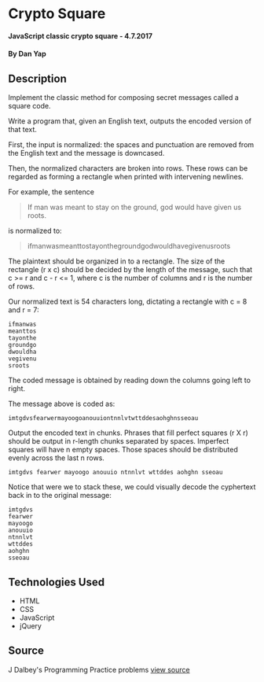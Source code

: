 # Crypto Square

#### JavaScript classic crypto square - 4.7.2017

#### By Dan Yap

## Description

Implement the classic method for composing secret messages called a square code.

Write a program that, given an English text, outputs the encoded version of that text.

First, the input is normalized: the spaces and punctuation are removed from the English text and the message is downcased.

Then, the normalized characters are broken into rows. These rows can be regarded as forming a rectangle when printed with intervening newlines.

For example, the sentence

> If man was meant to stay on the ground, god would have given us roots.

is normalized to:

> ifmanwasmeanttostayonthegroundgodwouldhavegivenusroots

The plaintext should be organized in to a rectangle. The size of the rectangle (r x c) should be decided by the length of the message, such that c >= r and c - r <= 1, where c is the number of columns and r is the number of rows.

Our normalized text is 54 characters long, dictating a rectangle with c = 8 and r = 7:
```
ifmanwas 
meanttos
tayonthe
groundgo
dwouldha
vegivenu
sroots
```

The coded message is obtained by reading down the columns going left to right.

The message above is coded as:
```
imtgdvsfearwermayoogoanouuiontnnlvtwttddesaohghnsseoau
```
Output the encoded text in chunks. Phrases that fill perfect squares (r X r) should be output in r-length chunks separated by spaces. Imperfect squares will have n empty spaces. Those spaces should be distributed evenly across the last n rows.

```
imtgdvs fearwer mayoogo anouuio ntnnlvt wttddes aohghn sseoau
```

Notice that were we to stack these, we could visually decode the cyphertext back in to the original message:
```
imtgdvs
fearwer
mayoogo
anouuio
ntnnlvt
wttddes
aohghn
sseoau
```

## Technologies Used

* HTML
* CSS
* JavaScript
* jQuery

## Source

J Dalbey's Programming Practice problems [view source](http://users.csc.calpoly.edu/%7Ejdalbey/103/Projects/ProgrammingPractice.html)
